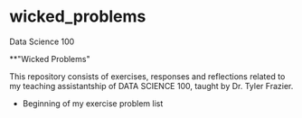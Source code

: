 # wicked_problems
Data Science 100

**"Wicked Problems" 

This repository consists of exercises, responses and reflections related to my teaching assistantship of DATA SCIENCE 100, taught by Dr. Tyler Frazier.

* Beginning of my exercise problem list

